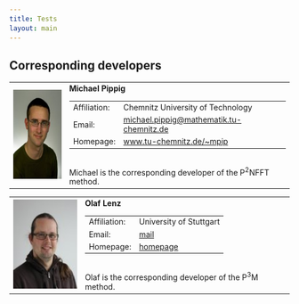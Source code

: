 ```yaml
---
title: Tests
layout: main
---
```



Corresponding developers
------------------------

<table border='0' cellpadding='10'><tr>
  <td>
    <img src='files/pic/mpip_2008_150x200px.jpg' alt='Picture of Michael Pippig' height='160' width='120' border='0'/>
    <a id="mpip"></a>
  </td><td valign="top">
    <b>Michael Pippig</b><br />
    <table border='0' cellpadding='3'><tr>
      <td> Affiliation: </td>
      <td> Chemnitz University of Technology </td>
    </tr><tr>
      <td> Email: </td>
      <td> <a href="mailto:michael.pippig@mathematik.tu-chemnitz.de">michael.pippig@mathematik.tu-chemnitz.de</a> </td>
    </tr><tr>
      <td> Homepage: </td>
      <td> <a href="www.tu-chemnitz.de/~mpip">www.tu-chemnitz.de/~mpip</a> </td>
    </tr></table> <br />
    Michael is the corresponding developer of the P<sup>2</sup>NFFT method.
  </td>
</tr></table>

<table border='0' cellpadding='10'><tr>
  <td>
    <img src='files/pic/olenz.jpg' alt='Picture of Olaf Lenz' height='160' width='120' border='0'/>
    <a id="olenz"></a>
  </td><td valign="top">
    <b>Olaf Lenz</b><br />
    <table border='0' cellpadding='3'><tr>
      <td> Affiliation: </td>
      <td> University of Stuttgart </td>
    </tr><tr>
      <td> Email: </td>
      <td> <a href="mailto:mail">mail</a> </td>
    </tr><tr>
      <td> Homepage: </td>
      <td> <a href="homepage">homepage</a> </td>
    </tr></table> <br />
    Olaf is the corresponding developer of the P<sup>3</sup>M method.
  </td>
</tr></table>
